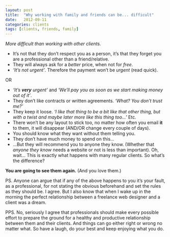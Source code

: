 ```yaml
---
layout: post
title:  "Why working with family and friends can be... difficult"
date:   2012-09-11
categories: clients
tags: [clients, friends, family]
---
```


_More difficult than working with other clients._

* It’s not that they don’t respect you as a person, it’s that they forget you are a professional other than a friend/relative.
* They will always ask for a _better_ price, when not for *free*.
* _‘It’s not urgent’_. Therefore the payment won’t be _urgent_ (read quick).

OR

* _‘It’s **very** urgent’_ and _‘We’ll pay you as soon as we start making money out of it’_.
* They don’t like contracts or written agreements. _‘What? You don’t trust me?’_
* They keep it loose. _‘I like that thing to be a bit like that other thing, but with a twist and maybe later more like this thing too…’_ Etc.
* There won’t be any layout to stick too, no matter how often you email **it** to them, it will disappear (AND/OR change every couple of days).
* You should know what they want without them telling you.
* They don’t have much money to spend on this…
* …But they will recommend you to anyone they know. (Whether that _anyone they know_ needs a website or not is less than important).
Oh, wait… This is exactly what happens with many regular clients. So what’s the difference?

**You are going to see them again.**
(And you love them.)

PS. Anyone can argue that if any of the above happens to you it’s your fault, as a professional, for not stating the obvious beforehand and set the rules as they should be.
I agree. But I also know that when I wake up in the morning the perfect relationship between a freelance web designer and a client was a dream.

PPS. No, seriously I agree that professionals should make every possible effort to prepare the ground for a healthy and productive relationship between them and their clients.
And things can go either right or wrong no matter what. So have a laugh, do your best and keep enjoying what you do.